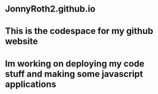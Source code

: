 # JonnyRoth2.github.io
# This is the codespace for my github website
# Im working on deploying my code stuff and making some javascript applications
